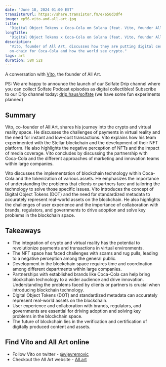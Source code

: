 ```yaml
---
date: "June 18, 2024 01:00 EST"
transistorUrl: https://share.transistor.fm/e/650d3df4
image: ep56-vito-and-all-art.jpg
title:
  "Digital Object Tokens x Coca-Cola on Solana (feat. Vito, founder All Art)"
longTitle:
  "Digital Object Tokens x Coca-Cola on Solana (feat. Vito, founder All Art)"
description:
  "Vito, founder of All Art, discusses how they are putting digital certificates
  on-chain for Coca-Cola and how the world see crypto."
tags: art
duration: 58m 52s
---
```


A conversation with [Vito](https://x.com/vjevremovic), the founder of All Art.

PS: We are happy to announce the launch of our Solfate Drip channel where you
can collect Solfate Podcast episodes as digital collectibles! Subscribe to our
Drip channel today: [drip.haus/solfate](https://drip.haus/solfate) (we have some
fun experiments planned)

## Summary

Vito, co-founder of All Art, shares his journey into the crypto and virtual
reality space. He discusses the challenges of payments in virtual reality and
the need for instant and low-cost transactions. Vito explains how his team
experimented with the Stellar blockchain and the development of their NFT
platform. He also highlights the negative perception of NFTs and the impact of
media coverage. Vito concludes by discussing the partnership with Coca-Cola and
the different approaches of marketing and innovation teams within large
companies.

Vito discusses the implementation of blockchain technology within Coca-Cola and
the tokenization of various assets. He emphasizes the importance of
understanding the problems that clients or partners face and tailoring the
technology to solve those specific issues. Vito introduces the concept of
Digital Object Tokens (DOT) and the need for standardized metadata to accurately
represent real-world assets on the blockchain. He also highlights the challenges
of user experience and the importance of collaboration with brands, regulators,
and governments to drive adoption and solve key problems in the blockchain
space.

## Takeaways

- The integration of crypto and virtual reality has the potential to
  revolutionize payments and transactions in virtual environments.
- The NFT space has faced challenges with scams and rug pulls, leading to a
  negative perception among the general public.
- Development in the blockchain space requires time and coordination among
  different departments within large companies.
- Partnerships with established brands like Coca-Cola can help bring blockchain
  technology to a wider audience and drive innovation. Understanding the
  problems faced by clients or partners is crucial when introducing blockchain
  technology.
- Digital Object Tokens (DOT) and standardized metadata can accurately represent
  real-world assets on the blockchain.
- User experience and collaboration with brands, regulators, and governments are
  essential for driving adoption and solving key problems in the blockchain
  space.
- The future of blockchain lies in the verification and certification of
  digitally produced content and assets.

## Find Vito and All Art online

- Follow Vito on twitter - [@vjevremovic](https://twitter.com/vjevremovic)
- Checkout the All Art website - [All.art](https://all.art/)
